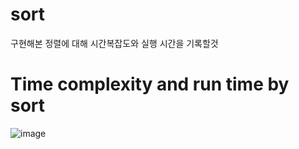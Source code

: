 # sort
 구현해본 정렬에 대해 시간복잡도와 실행 시간을 기록할것

# Time complexity and run time by sort
![image](https://user-images.githubusercontent.com/64050689/116182338-10284500-a757-11eb-86e1-b8dce75fd4ef.png)
